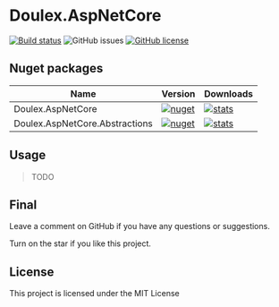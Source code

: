 ﻿# Doulex.AspNetCore

[![Build status](https://ci.appveyor.com/api/projects/status/evbtetf22sxxrph7?svg=true)](https://ci.appveyor.com/project/nepton/Doulex.AspNetCore)
![GitHub issues](https://img.shields.io/github/issues/nepton/Doulex.AspNetCore.svg)
[![GitHub license](https://img.shields.io/badge/license-MIT-blue.svg)](https://github.com/nepton/Doulex.AspNetCore/blob/master/LICENSE)

## Nuget packages

| Name                           | Version                                                                                                                                       | Downloads                                                                                                                                      |
|--------------------------------|-----------------------------------------------------------------------------------------------------------------------------------------------|------------------------------------------------------------------------------------------------------------------------------------------------|
| Doulex.AspNetCore              | [![nuget](https://img.shields.io/nuget/v/Doulex.AspNetCore.svg)](https://www.nuget.org/packages/Doulex.AspNetCore/)                           | [![stats](https://img.shields.io/nuget/dt/Doulex.AspNetCore.svg)](https://www.nuget.org/packages/Doulex.AspNetCore/)                           |
| Doulex.AspNetCore.Abstractions | [![nuget](https://img.shields.io/nuget/v/Doulex.AspNetCore.Abstractions.svg)](https://www.nuget.org/packages/Doulex.AspNetCore.Abstractions/) | [![stats](https://img.shields.io/nuget/dt/Doulex.AspNetCore.Abstractions.svg)](https://www.nuget.org/packages/Doulex.AspNetCore.Abstractions/) |

## Usage

> TODO

## Final

Leave a comment on GitHub if you have any questions or suggestions.

Turn on the star if you like this project.

## License

This project is licensed under the MIT License
